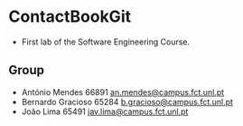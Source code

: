 # ContactBookGit
- First lab of the Software Engineering Course.

## Group
- António Mendes 66891 an.mendes@campus.fct.unl.pt
- Bernardo Gracioso 65284 b.gracioso@campus.fct.unl.pt
- João Lima 65491 jav.lima@campus.fct.unl.pt
